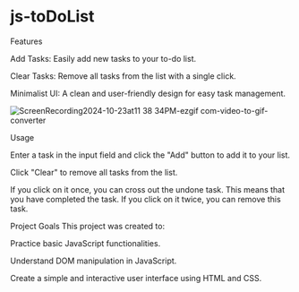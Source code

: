 # js-toDoList


Features

Add Tasks: Easily add new tasks to your to-do list.

Clear Tasks: Remove all tasks from the list with a single click.

Minimalist UI: A clean and user-friendly design for easy task management.

![ScreenRecording2024-10-23at11 38 34PM-ezgif com-video-to-gif-converter](https://github.com/user-attachments/assets/0f1b6bd3-4290-4aca-8baa-0a7584964e3b)



Usage

Enter a task in the input field and click the "Add" button to add it to your list.

Click "Clear" to remove all tasks from the list.

If you click on it once, you can cross out the undone task. This means that you have completed the task. If you click on it twice, you can remove this task.




Project Goals
This project was created to:

Practice basic JavaScript functionalities.

Understand DOM manipulation in JavaScript.

Create a simple and interactive user interface using HTML and CSS.
